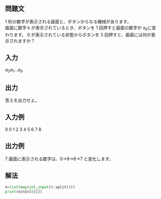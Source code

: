 ## 問題文
1 桁の数字が表示される画面と、ボタンからなる機械があります。  
画面に数字 k が表示されているとき、ボタンを 
1 回押すと画面の数字が $`a_{k}`$に変わります。
0 が表示されている状態からボタンを 3 回押すと、画面には何が表示されますか？
## 入力
$`a_{0} a_{1} ... a_{9}`$
## 出力
答えを出力せよ。
## 入力例
9 0 1 2 3 4 5 6 7 8
## 出力例
7
画面に表示される数字は、0→9→8→7 と変化します。
## 解法

```python
n=list(map(int,input().split()))
print(n[n[n[0]]])